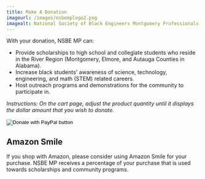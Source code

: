 ```yaml
---
title: Make A Donation
imageurl: /images/nsbemplogo2.png
imagealt: National Society of Black Engineers Montgomery Professionals
---
```


With your donation, NSBE MP can:

* Provide scholarships to high school and collegiate students who reside in the River Region 
(Montgomery, Elmore, and Autauga Counties in Alabama).
* Increase black students' awareness of science, technology, engineering, and math (STEM) related careers.
* Host outreach programs and demonstrations for the community to participate in.

*Instructions: On the cart page, adjust the product quantity until it displays the dollar amount that you wish to donate.*

<form action="https://www.paypal.com/cgi-bin/webscr" method="post" target="_top">
<input type="hidden" name="cmd" value="_s-xclick" />
<input type="hidden" name="hosted_button_id" value="XFLNPYSHSRQ4Y" />
<input type="image" src="https://www.paypalobjects.com/en_US/i/btn/btn_donateCC_LG.gif" border="0" name="submit" title="PayPal - The safer, easier way to pay online!" alt="Donate with PayPal button" />
<img alt="" border="0" src="https://www.paypal.com/en_US/i/scr/pixel.gif" width="1" height="1" />
</form>

## Amazon Smile

If you shop with Amazon, please consider using Amazon Smile for your purchase. NSBE MP receives a percentage of your purchase that is used towards scholarships and community programs. 

<div id="amznCharityBanner">
    <script type="text/javascript" async src="/js/amazonsmile.js"></script>
    <iframe style="display: block; border: medium none;" scrolling="no" frameborder="0"></iframe>
</div>
